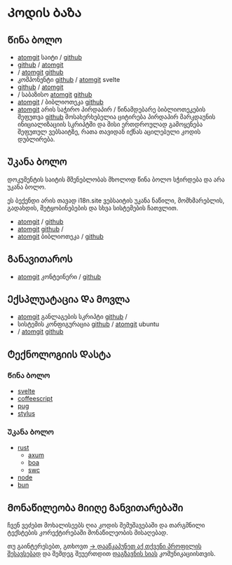 # Კოდის Ბაზა

## Წინა Ბოლო

* [atomgit](https://atomgit.com/i18n/proto) საიტი / [github](https://github.com/i18n-site/site)
* [github](https://github.com/i18n-site/md) / [atomgit](https://atomgit.com/i18n/md)
* / [atomgit](https://atomgit.com/i18n/18x) [github](https://github.com/i18n-site/18x)
* კომპონენტი [github](https://github.com/i18n-site/plugin) / [atomgit](https://atomgit.com/i18n/plugin) svelte
* [github](https://github.com/i18n-site/proto) / [atomgit](https://atomgit.com/i18n/proto)
* / საბაზისო [atomgit](https://atomgit.com/i18n/lib) [github](https://github.com/i18n-site/lib)
* [atomgit](https://atomgit.com/i18n/ie) / ბიბლიოთეკა [github](https://github.com/i18n-site/ie)
* [atomgit](https://atomgit.com/i18n/x) არის საჭირო პირდაპირ / წინამდებარე ბიბლიოთეკების შეფუთვა [github](https://github.com/i18n-site/x)
  მოსახერხებელია ციტირება პირდაპირ მარკდაუნის ინიციალიზაციის სკრიპტში და მისი ერთდროულად გამოყენება შეფუთულ ვებსაიტზე, რათა თავიდან იქნას აცილებული კოდის დუბლირება.

## Უკანა Ბოლო

დოკუმენტის საიტის მშენებლობას მხოლოდ წინა ბოლო სჭირდება და არა უკანა ბოლო.

ეს ბექენდი არის თავად i18n.site ვებსაიტის უკანა ნაწილი, მომხმარებლის, გადახდის, შეტყობინებების და სხვა სისტემების ჩათვლით.

* [atomgit](https://atomgit.com/i18n-api/srv) / [github](https://github.com/i18n-api/srv)
* [atomgit](https://atomgit.com/i18n-api/pub) [github](https://github.com/i18n-api/pub) /
* [atomgit](https://atomgit.com/i18n/rust) ბიბლიოთეკა / [github](https://github.com/i18n-site/rust)

## Განავითაროს

* [atomgit](https://atomgit.com/i18n-api/srv.docker) კონტეინერი / [github](https://github.com/i18n-api/srv.docker)

## Ექსპლუატაცია Და Მოვლა

* [atomgit](https://atomgit.com/i18n-ops/ops) განლაგების სკრიპტი [github](https://github.com/i18n-ops/ops) /
* სისტემის კონფიგურაცია [github](https://github.com/i18n-ops/ubuntu) / [atomgit](https://atomgit.com/i18n-ops/ubuntu) ubuntu
* / [atomgit](https://atomgit.com/i18n/cron) [github](https://github.com/i18n-cron/cron)

## Ტექნოლოგიის Დასტა

### Წინა Ბოლო

* [svelte](//svelte.dev)
* [coffeescript](//coffeescript.org)
* [pug](https://github.com/pugjs/pug)
* [stylus](https://stylus.com)

### Უკანა Ბოლო

* [rust](//rust.org)
  * [axum](//github.com/tokio-rs/axum)
  * [boa](//github.com/boa-dev/boa)
  * [swc](//swc.rs)
* [node](//nodejs.org)
* [bun](//bun.dev)

## Მონაწილეობა Მიიღე Განვითარებაში

ჩვენ ვეძებთ მოხალისეებს ღია კოდის შემუშავებაში და თარგმნილი ტექსტების კორექტირებაში მონაწილეობის მისაღებად.

თუ გაინტერესებთ, გთხოვთ [→ დააწკაპუნეთ აქ თქვენი პროფილის შესავსებად](https://ggl.link/i18n) და შემდეგ შეუერთდით [დაგზავნის სიას](https://groups.google.com/u/2/g/i18n-site) კომუნიკაციისთვის.